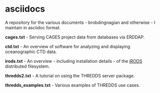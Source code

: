 asciidocs
=========

A repository for the various documents - brobdingnagian and otherwise - I maintain in asciidoc format.

**cages.txt** - Serving CAGES project data from databases via ERDDAP.

**ctd.txt** - An overview of software for analyzing and displaying oceanographic CTD data.

**irods.txt** - An overview - including installation details - of the [iRODS](http://irods.org/) distributed filesystem.

**thredds2.txt** - A tutorial on using the THREDDS server package.

**thredds_examples.txt** - Various examples of THREDDS use cases.
